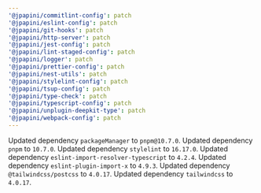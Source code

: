 ```yaml
---
'@jpapini/commitlint-config': patch
'@jpapini/eslint-config': patch
'@jpapini/git-hooks': patch
'@jpapini/http-server': patch
'@jpapini/jest-config': patch
'@jpapini/lint-staged-config': patch
'@jpapini/logger': patch
'@jpapini/prettier-config': patch
'@jpapini/nest-utils': patch
'@jpapini/stylelint-config': patch
'@jpapini/tsup-config': patch
'@jpapini/type-check': patch
'@jpapini/typescript-config': patch
'@jpapini/unplugin-deepkit-type': patch
'@jpapini/webpack-config': patch
---
```


Updated dependency `packageManager` to `pnpm@10.7.0`.
Updated dependency `pnpm` to `10.7.0`.
Updated dependency `stylelint` to `16.17.0`.
Updated dependency `eslint-import-resolver-typescript` to `4.2.4`.
Updated dependency `eslint-plugin-import-x` to `4.9.3`.
Updated dependency `@tailwindcss/postcss` to `4.0.17`.
Updated dependency `tailwindcss` to `4.0.17`.
